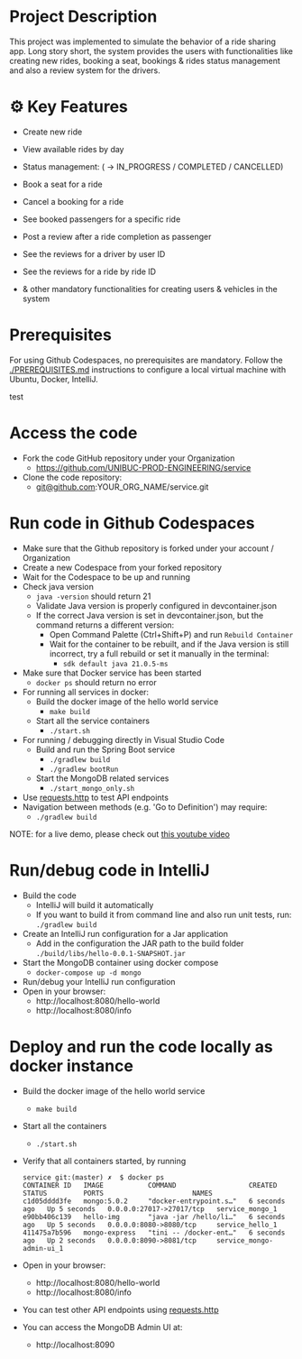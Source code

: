 # Project Description

This project was implemented to simulate the behavior of a ride sharing app. Long story short, the system provides the users with functionalities like creating new rides, booking a seat, bookings & rides status management and also a review system for the drivers.

# ⚙️ Key Features

 - Create new ride
 - View available rides by day
 - Status management: ( -> IN_PROGRESS / COMPLETED / CANCELLED)

 - Book a seat for a ride
 - Cancel a booking for a ride
 - See booked passengers for a specific ride

 - Post a review after a ride completion as passenger
 - See the reviews for a driver by user ID
 - See the reviews for a ride by ride ID

 - & other mandatory functionalities for creating users & vehicles in the system

# Prerequisites

For using Github Codespaces, no prerequisites are mandatory.
Follow the [./PREREQUISITES.md](./PREREQUISITES.md) instructions to configure a local virtual machine with Ubuntu, Docker, IntelliJ.

test

# Access the code

* Fork the code GitHub repository under your Organization
  * https://github.com/UNIBUC-PROD-ENGINEERING/service
* Clone the code repository:
  * git@github.com:YOUR_ORG_NAME/service.git

# Run code in Github Codespaces

* Make sure that the Github repository is forked under your account / Organization
* Create a new Codespace from your forked repository
* Wait for the Codespace to be up and running
* Check java version
  * ```java -version``` should return 21
  * Validate Java version is properly configured in devcontainer.json
  * If the correct Java version is set in devcontainer.json, but the command returns a different version:
    * Open Command Palette (Ctrl+Shift+P) and run `Rebuild Container`
    * Wait for the container to be rebuilt, and if the Java version is still incorrect, try a full rebuild or set it manually in the terminal:
      * ```sdk default java 21.0.5-ms```
* Make sure that Docker service has been started
    * ```docker ps``` should return no error
* For running all services in docker:
    * Build the docker image of the hello world service
        * ```make build```
    * Start all the service containers
        * ```./start.sh```
* For running / debugging directly in Visual Studio Code
  * Build and run the Spring Boot service
    * ```./gradlew build```
    * ```./gradlew bootRun```
  * Start the MongoDB related services
      * ```./start_mongo_only.sh```
* Use [requests.http](requests.http) to test API endpoints
* Navigation between methods (e.g. 'Go to Definition') may require:
  * ```./gradlew build``` 

NOTE: for a live demo, please check out [this youtube video](https://youtu.be/-9ePlxz03kg)

# Run/debug code in IntelliJ
* Build the code
    * IntelliJ will build it automatically
    * If you want to build it from command line and also run unit tests, run: ```./gradlew build```
* Create an IntelliJ run configuration for a Jar application
    * Add in the configuration the JAR path to the build folder `./build/libs/hello-0.0.1-SNAPSHOT.jar`
* Start the MongoDB container using docker compose
    * ```docker-compose up -d mongo```
* Run/debug your IntelliJ run configuration
* Open in your browser:
    * http://localhost:8080/hello-world
    * http://localhost:8080/info

# Deploy and run the code locally as docker instance

* Build the docker image of the hello world service
    * ```make build```
* Start all the containers
    * ```./start.sh```

* Verify that all containers started, by running
  ```
  service git:(master) ✗  $ docker ps
  CONTAINER ID   IMAGE           COMMAND                  CREATED         STATUS         PORTS                      NAMES
  c1d05dddd3fe   mongo:5.0.2     "docker-entrypoint.s…"   6 seconds ago   Up 5 seconds   0.0.0.0:27017->27017/tcp   service_mongo_1
  e90bb406c139   hello-img       "java -jar /hello/li…"   6 seconds ago   Up 5 seconds   0.0.0.0:8080->8080/tcp     service_hello_1
  411475a7b596   mongo-express   "tini -- /docker-ent…"   6 seconds ago   Up 2 seconds   0.0.0.0:8090->8081/tcp     service_mongo-admin-ui_1
  ```
* Open in your browser:
    * http://localhost:8080/hello-world
    * http://localhost:8080/info
* You can test other API endpoints using [requests.http](requests.http)
* You can access the MongoDB Admin UI at:
  * http://localhost:8090 

